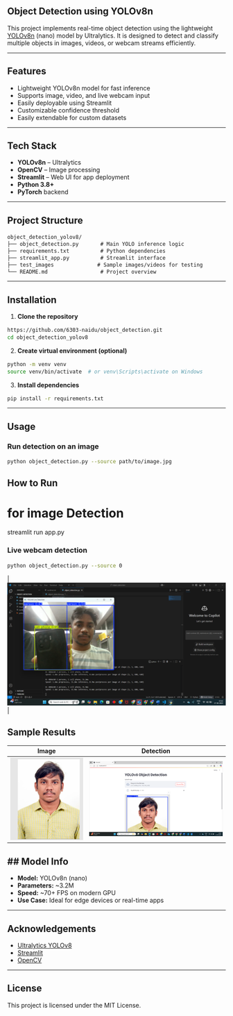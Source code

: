 ## Object Detection using YOLOv8n

This project implements real-time object detection using the lightweight [YOLOv8n](https://docs.ultralytics.com/models/yolov8) (nano) model by Ultralytics. It is designed to detect and classify multiple objects in images, videos, or webcam streams efficiently.

---

##  Features

-  Lightweight YOLOv8n model for fast inference
- Supports image, video, and live webcam input
-  Easily deployable using Streamlit
-  Customizable confidence threshold
-  Easily extendable for custom datasets

---

##  Tech Stack

- **YOLOv8n** – Ultralytics
- **OpenCV** – Image processing
- **Streamlit** – Web UI for app deployment
- **Python 3.8+**
- **PyTorch** backend

---

##  Project Structure

```
object_detection_yolov8/
├── object_detection.py       # Main YOLO inference logic
├── requirements.txt          # Python dependencies
├── streamlit_app.py          # Streamlit interface
├── test_images              # Sample images/videos for testing
└── README.md                 # Project overview
```

---

## Installation

1. **Clone the repository**  
```bash
https://github.com/6303-naidu/object_detection.git
cd object_detection_yolov8
```

2. **Create virtual environment (optional)**  
```bash
python -m venv venv
source venv/bin/activate  # or venv\Scripts\activate on Windows
```

3. **Install dependencies**  
```bash
pip install -r requirements.txt
```

---

## Usage

###  Run detection on an image

```bash
python object_detection.py --source path/to/image.jpg


```

## How to Run
# for image Detection
streamlit run app.py

### Live webcam detection

```bash
python object_detection.py --source 0
```
| ![input](live_detection.png) | 
 ##  Sample Results

| Image | Detection |
|-------|-----------|
| ![input](input.png) | ![output](output.png) |

 ## ## Model Info

- **Model:** YOLOv8n (nano)
- **Parameters:** ~3.2M
- **Speed:** ~70+ FPS on modern GPU
- **Use Case:** Ideal for edge devices or real-time apps

---

##  Acknowledgements

- [Ultralytics YOLOv8](https://github.com/ultralytics/ultralytics)
- [Streamlit](https://streamlit.io/)
- [OpenCV](https://opencv.org/)

---

##  License

This project is licensed under the MIT License.


